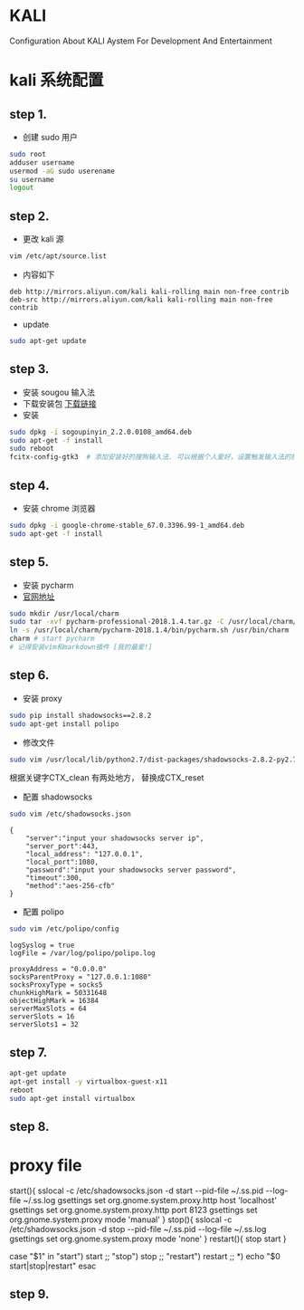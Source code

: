 # KALI
 Configuration About KALI Aystem For Development And Entertainment
# kali 系统配置


## step 1.

- 创建 sudo 用户
```bash
sudo root
adduser username
usermod -aG sudo userename
su username
logout

```

## step 2.
- 更改 kali 源
```bash
vim /etc/apt/source.list

```
- 内容如下
```angular2html
deb http://mirrors.aliyun.com/kali kali-rolling main non-free contrib
deb-src http://mirrors.aliyun.com/kali kali-rolling main non-free contrib

```
- update 
```bash
sudo apt-get update

```
## step 3.
- 安装 sougou 输入法
- 下载安装包 [下载链接](https://pinyin.sogou.com/linux/)
- 安装
```bash
sudo dpkg -i sogoupinyin_2.2.0.0108_amd64.deb
sudo apt-get -f install
sudo reboot
fcitx-config-gtk3  # 添加安装好的搜狗输入法. 可以根据个人爱好，设置触发输入法的按键， 个人喜欢用shift键

```

## step 4.
- 安装 chrome 浏览器
```bash
sudo dpkg -i google-chrome-stable_67.0.3396.99-1_amd64.deb
sudo apt-get -f install

```

## step 5.
- 安装 pycharm
- [官网地址](http://www.jetbrains.com/pycharm/)
```bash
sudo mkdir /usr/local/charm
sudo tar -xvf pycharm-professional-2018.1.4.tar.gz -C /usr/local/charm/
ln -s /usr/local/charm/pycharm-2018.1.4/bin/pycharm.sh /usr/bin/charm
charm # start pycharm
# 记得安装vim和markdown插件 [我的最爱!]

```

## step 6.
- 安装 proxy
```bash
sudo pip install shadowsocks==2.8.2
sudo apt-get install polipo

```
- 修改文件
```bash
sudo vim /usr/local/lib/python2.7/dist-packages/shadowsocks-2.8.2-py2.7.egg/shadowsocks/crypto/openssl.py
```

<p>
根据关键字CTX_clean 有两处地方， 替换成CTX_reset
</p>

- 配置 shadowsocks
```bash
sudo vim /etc/shadowsocks.json
```

```angular2html
{
    "server":"input your shadowsocks server ip",
    "server_port":443,
    "local_address": "127.0.0.1",
    "local_port":1080,
    "password":"input your shadowsocks server password",
    "timeout":300,
    "method":"aes-256-cfb"
}

```

- 配置 polipo
```bash
sudo vim /etc/polipo/config
```
```angular2html
logSyslog = true
logFile = /var/log/polipo/polipo.log
      
proxyAddress = "0.0.0.0"  
socksParentProxy = "127.0.0.1:1080"  
socksProxyType = socks5  
chunkHighMark = 50331648  
objectHighMark = 16384  
serverMaxSlots = 64  
serverSlots = 16  
serverSlots1 = 32

```


## step 7.
```bash
apt-get update
apt-get install -y virtualbox-guest-x11
reboot
sudo apt-get install virtualbox
```
## step 8.
# proxy file
start(){
    sslocal -c /etc/shadowsocks.json -d start --pid-file ~/.ss.pid --log-file ~/.ss.log
    gsettings set org.gnome.system.proxy.http host 'localhost'
    gsettings set org.gnome.system.proxy.http port 8123
    gsettings set org.gnome.system.proxy mode 'manual'
}
stop(){
    sslocal -c /etc/shadowsocks.json -d stop --pid-file ~/.ss.pid --log-file ~/.ss.log
    gsettings set org.gnome.system.proxy mode 'none'
}
restart(){
    stop
    start
}

case "$1" in 
    "start")
        start
        ;;
    "stop")
        stop
        ;;
    "restart")
        restart
        ;;
    *)
        echo "$0 start|stop|restart"
esac

## step 9.
